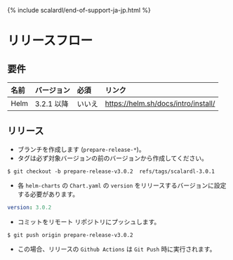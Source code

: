 {% include scalardl/end-of-support-ja-jp.html %}

# リリースフロー

## 要件
| 名前 | バージョン  | 必須 | リンク |
|:------|:-------|:----------|:------|
| Helm | 3.2.1 以降 | いいえ | https://helm.sh/docs/intro/install/ |

## リリース
* ブランチを作成します (`prepare-release-*`)。 
* タグは必ず対象バージョンの前のバージョンから作成してください。
``` console
$ git checkout -b prepare-release-v3.0.2  refs/tags/scalardl-3.0.1
```

* 各 `helm-charts` の `Chart.yaml` の `version` をリリースするバージョンに設定する必要があります。
``` yaml
version: 3.0.2
```
* コミットをリモート リポジトリにプッシュします。
``` console
$ git push origin prepare-release-v3.0.2
```

* この場合、リリースの `Github Actions` は `Git Push` 時に実行されます。
